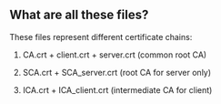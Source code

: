 What are all these files?
-------------------------

These files represent different certificate chains:

1. CA.crt + client.crt + server.crt (common root CA)

2. SCA.crt + SCA_server.crt (root CA for server only)

3. ICA.crt + ICA_client.crt (intermediate CA for client)

